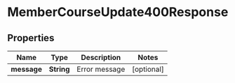 

# MemberCourseUpdate400Response


## Properties

| Name | Type | Description | Notes |
|------------ | ------------- | ------------- | -------------|
|**message** | **String** | Error message |  [optional] |



